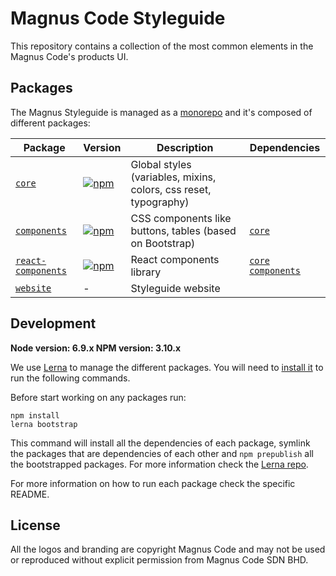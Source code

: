 # Magnus Code Styleguide

This repository contains a collection of the most common elements in the Magnus Code's products UI.

<!-- <img src="https://cloud.githubusercontent.com/assets/6318057/21591144/2a1ca1a6-d0e0-11e6-9431-16c56b859b56.png" /> -->

## Packages

The Magnus Styleguide is managed as a [monorepo](https://github.com/babel/babel/blob/master/doc/design/monorepo.md) and it's composed of different packages:

| Package                                                                                         | Version                                                                                                                                                      | Description                                                      | Dependencies                                                                                                                                                |
| ----------------------------------------------------------------------------------------------- | ------------------------------------------------------------------------------------------------------------------------------------------------------------ | ---------------------------------------------------------------- | ----------------------------------------------------------------------------------------------------------------------------------------------------------- |
| [`core`](https://github.com/auth0/styleguide/tree/master/packages/core)                         | [![npm](https://img.shields.io/npm/v/@auth0/styleguide-core.svg?maxAge=86400)](https://www.npmjs.com/package/@auth0/styleguide-core)                         | Global styles (variables, mixins, colors, css reset, typography) |                                                                                                                                                             |
| [`components`](https://github.com/auth0/styleguide/tree/master/packages/components)             | [![npm](https://img.shields.io/npm/v/@auth0/styleguide-components.svg?maxAge=86400)](https://www.npmjs.com/package/@auth0/styleguide-components)             | CSS components like buttons, tables (based on Bootstrap)         | [`core`](https://github.com/auth0/styleguide/tree/master/packages/core)                                                                                     |
| [`react-components`](https://github.com/auth0/styleguide/tree/master/packages/react-components) | [![npm](https://img.shields.io/npm/v/@auth0/styleguide-react-components.svg?maxAge=86400)](https://www.npmjs.com/package/@auth0/styleguide-react-components) | React components library                                         | [`core`](https://github.com/auth0/styleguide/tree/master/packages/core) [`components`](https://github.com/auth0/styleguide/tree/master/packages/components) |
| [`website`](https://github.com/auth0/styleguide/tree/master/packages/website)                   | -                                                                                                                                                            | Styleguide website                                               |

## Development

**Node version: 6.9.x NPM version: 3.10.x**

We use [Lerna](https://lernajs.io/) to manage the different packages. You will need to [install it](https://lernajs.io/#getting-started) to run the following commands.

Before start working on any packages run:

```
npm install
lerna bootstrap
```

This command will install all the dependencies of each package, symlink the packages that are dependencies of each other and `npm prepublish` all the bootstrapped packages. For more information check the [Lerna repo](https://github.com/lerna/lerna#bootstrap).

For more information on how to run each package check the specific README.

## License

All the logos and branding are copyright Magnus Code and may not be used or reproduced without explicit permission from Magnus Code SDN BHD.
